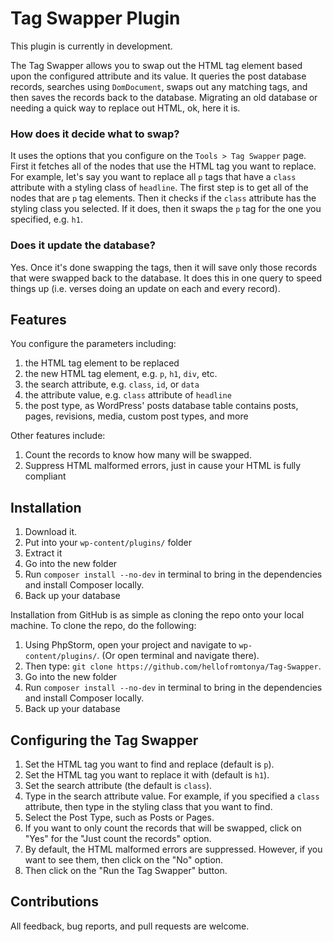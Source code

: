 # Tag Swapper Plugin

This plugin is currently in development.

The Tag Swapper allows you to swap out the HTML tag element based upon the configured attribute and its value.  It queries the post database records, searches using `DomDocument`, swaps out any matching tags, and then saves the records back to the database.  Migrating an old database or needing a quick way to replace out HTML, ok, here it is.

### How does it decide what to swap?

It uses the options that you configure on the `Tools > Tag Swapper` page.  First it fetches all of the nodes that use the HTML tag you want to replace.  For example, let's say you want to replace all `p` tags that have a `class` attribute with a styling class of `headline`.  The first step is to get all of the nodes that are `p` tag elements.  Then it checks if the `class` attribute has the styling class you selected.  If it does, then it swaps the `p` tag for the one you specified, e.g. `h1`.

### Does it update the database?

Yes.  Once it's done swapping the tags, then it will save only those records that were swapped back to the database.  It does this in one query to speed things up (i.e. verses doing an update on each and every record).

## Features

You configure the parameters including:

1. the HTML tag element to be replaced
2. the new HTML tag element, e.g. `p`, `h1`, `div`, etc.
3. the search attribute, e.g. `class`, `id`, or `data`
4. the attribute value, e.g. `class` attribute of `headline`
5. the post type, as WordPress' posts database table contains posts, pages, revisions, media, custom post types, and more

Other features include:

1. Count the records to know how many will be swapped.
2. Suppress HTML malformed errors, just in cause your HTML is fully compliant

## Installation

1. Download it.
2. Put into your `wp-content/plugins/` folder
3. Extract it
4. Go into the new folder
5. Run `composer install --no-dev` in terminal to bring in the dependencies and install Composer locally.
6. Back up your database

Installation from GitHub is as simple as cloning the repo onto your local machine.  To clone the repo, do the following:

1. Using PhpStorm, open your project and navigate to `wp-content/plugins/`. (Or open terminal and navigate there).
2. Then type: `git clone https://github.com/hellofromtonya/Tag-Swapper`.
3. Go into the new folder
4. Run `composer install --no-dev` in terminal to bring in the dependencies and install Composer locally.
5. Back up your database

## Configuring the Tag Swapper

1. Set the HTML tag you want to find and replace (default is `p`).
2. Set the HTML tag you want to replace it with (default is `h1`).
3. Set the search attribute (the default is `class`).
4. Type in the search attribute value.  For example, if you specified a `class` attribute, then type in the styling class that you want to find.
5. Select the Post Type, such as Posts or Pages.
6. If you want to only count the records that will be swapped, click on "Yes" for the "Just count the records" option.
7. By default, the HTML malformed errors are suppressed.  However, if you want to see them, then click on the "No" option.
8. Then click on the "Run the Tag Swapper" button.

## Contributions

All feedback, bug reports, and pull requests are welcome.